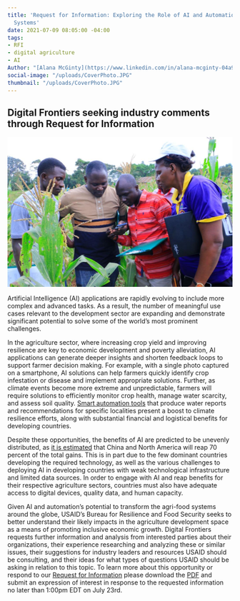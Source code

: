 ```yaml
---
title: 'Request for Information: Exploring the Role of AI and Automation on Agri-food
  Systems'
date: 2021-07-09 08:05:00 -04:00
tags:
- RFI
- digital agriculture
- AI
Author: "[Alana McGinty](https://www.linkedin.com/in/alana-mcginty-04a91657/)"
social-image: "/uploads/CoverPhoto.JPG"
thumbnail: "/uploads/CoverPhoto.JPG"
---
```


## Digital Frontiers seeking industry comments through Request for Information

![CoverPhoto.JPG](/uploads/CoverPhoto.JPG)

Artificial Intelligence (AI) applications are rapidly evolving to include more complex and advanced tasks. As a result, the number of meaningful use cases relevant to the development sector are expanding and demonstrate significant potential to solve some of the world’s most prominent challenges.

In the agriculture sector, where increasing crop yield and improving resilience are key to economic development and poverty alleviation, AI applications can generate deeper insights and shorten feedback loops to support farmer decision making. For example, with a single photo captured on a smartphone, AI solutions can help farmers quickly identify crop infestation or disease and implement appropriate solutions. Further, as climate events become more extreme and unpredictable, farmers will require solutions to efficiently monitor crop health, manage water scarcity, and assess soil quality. [Smart automation tools](https://www.idrc.ca/sites/default/files/ai_en.pdf) that produce water reports and recommendations for specific localities present a boost to climate resilience efforts, along with substantial financial and logistical benefits for developing countries.

Despite these opportunities, the benefits of AI are predicted to be unevenly distributed, as [it is estimated](https://static1.squarespace.com/static/5b156e3bf2e6b10bb0788609/t/5e1f0a37e723f0468c1a77c8/1579092542334/AI\+and\+international\+Development_FNL.pdf) that China and North America will reap 70 percent of the total gains. This is in part due to the few dominant countries developing the required technology, as well as the various challenges to deploying AI in developing countries with weak technological infrastructure and limited data sources. In order to engage with AI and reap benefits for their respective agriculture sectors, countries must also have adequate access to digital devices, quality data, and human capacity.

Given AI and automation’s potential to transform the agri-food systems around the globe, USAID’s Bureau for Resilience and Food Security seeks to better understand their likely impacts in the agriculture development space as a means of promoting inclusive economic growth. Digital Frontiers requests further information and analysis from interested parties about their organizations, their experience researching and analyzing these or similar issues, their suggestions for industry leaders and resources USAID should be consulting, and their ideas for what types of questions USAID should be asking in relation to this topic. To learn more about this opportunity or respond to our [Request for Information](https://drive.google.com/file/d/1la-TiW1T7_y5VV5XFWr83r8_0LSBf_-u/view?usp=sharing) please download the [PDF](https://drive.google.com/file/d/1la-TiW1T7_y5VV5XFWr83r8_0LSBf_-u/view?usp=sharing) and submit an expression of interest in response to the requested information no later than 1:00pm EDT on July 23rd.